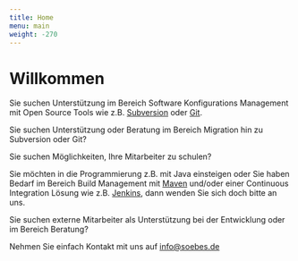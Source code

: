 ```yaml
---
title: Home
menu: main
weight: -270
---
```

Willkommen
==========
Sie suchen Unterstützung im Bereich Software Konfigurations Management mit Open
Source Tools wie z.B. [Subversion][svn] oder [Git][git].

Sie suchen Unterstützung oder Beratung im Bereich Migration 
hin zu Subversion oder Git?

Sie suchen Möglichkeiten, Ihre Mitarbeiter zu schulen?

Sie möchten in die Programmierung z.B. mit Java einsteigen oder Sie haben
Bedarf im Bereich Build Management mit [Maven][maven] und/oder 
einer Continuous Integration Lösung wie z.B. [Jenkins][jenkins], dann wenden Sie sich doch bitte an uns.

Sie suchen externe Mitarbeiter als Unterstützung bei der Entwicklung oder im
Bereich Beratung?

Nehmen Sie einfach Kontakt mit uns auf [info@soebes.de](mailto:info@soebes.de) 


[svn]: https://subversion.apache.org/
[git]: https://git-scm.com/
[maven]: https://maven.apache.org/
[jenkins]: https://jenkins.io/
[email]: info@soebes.de
